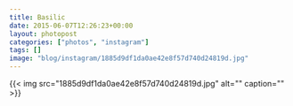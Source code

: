 ```yaml
---
title: Basilic
date: 2015-06-07T12:26:23+00:00
layout: photopost
categories: ["photos", "instagram"]
tags: []
image: "blog/instagram/1885d9df1da0ae42e8f57d740d24819d.jpg"
---
```


{{< img src="1885d9df1da0ae42e8f57d740d24819d.jpg" alt="" caption="" >}}



